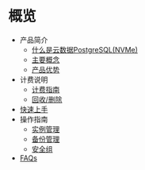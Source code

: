# 概览

* 产品简介
    * [什么是云数据PostgreSQL(NVMe)](/upgsql/concept)
    * [主要概念](/upgsql/terminology)
    * [产品优势](/upgsql/superiority)
* 计费说明
    * [计费指南](/upgsql/price/bill)
    * [回收/删除](/upgsql/price/recycle)
* [快速上手](/upgsql/quick)
* 操作指南
    * [实例管理](/upgsql/guide/instance)
    * [备份管理](/upgsql/guide/backup)
    * [安全组](/upgsql/guide/secgroup)
* [FAQs](/upgsql/faq)


